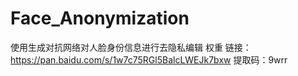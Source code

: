 # Face_Anonymization
使用生成对抗网络对人脸身份信息进行去隐私编辑
权重
链接：https://pan.baidu.com/s/1w7c75RGl5BalcLWEJk7bxw 
提取码：9wrr 
